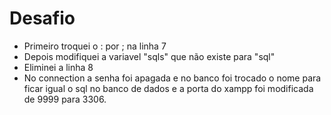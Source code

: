 # Desafio 
* Primeiro troquei o : por ; na linha 7
* Depois modifiquei a variavel "sqls" que não existe para "sql"
* Eliminei a linha 8
* No connection a senha foi apagada e no banco foi trocado o nome para ficar igual o sql no banco de dados e a porta do xampp foi modificada de 9999 para 3306.
